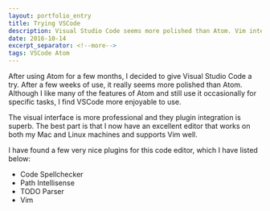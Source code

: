 ```yaml
---
layout: portfolio_entry
title: Trying VSCode
description: Visual Studio Code seems more polished than Atom. Vim integration with Visual Studio Code.
date: 2016-10-14
excerpt_separator: <!--more-->
tags: VSCode Atom
---
```


After using Atom for a few months, I decided to give Visual Studio Code a try. After a few weeks of use, it really seems more polished than Atom. Although I like many of the features of Atom and still use it occasionally for specific tasks, I find VSCode more enjoyable to use. 

<!--more-->

The visual interface is more professional and they plugin integration is superb. The best part is that I now have an excellent editor that works on both my Mac and Linux machines and supports Vim well.

I have found a few very nice plugins for this code editor, which I have listed below:

* Code Spellchecker
* Path Intellisense
* TODO Parser
* Vim